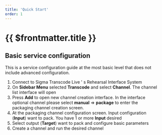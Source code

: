 ```yaml
---
title: 'Quick Start'
order: 1
---
```


# {{ $frontmatter.title }}


<!-- ## Connect to the Controller

1. Mở trình duyệt web.

2. Nhập đường dẫn truy cập, và nhấn **Enter**.

    

    Ví dụ: Http: **http://[IP-Address]:80/portal**

    **Kết quả**: Trang **đăng nhập** hiện ra, người dùng nhập thông tin đăng nhập vào hệ thống

![login](../images/um-login/main.png){ width=400px }


Sau đó, hệ thống sẽ xử lý thao tác đăng nhập.

- Nếu thành công, điều hướng người dùng về trang **Quản trị** hoặc trang người dùng đã truy cập trước khi bị điều hướng sang trang Đăng nhập.

- Nếu thất bại, hệ thống sẽ hiển thị thông báo lỗi và giữ nguyên giao diện hiện tại của người dùng.


## Thay đổi mật khẩu

Cho phép thực hiện thao tác đổi mật khẩu tài khoản người dùng.

Giao diện form thay đổi mật khẩu

![Change Password](../images/um-change-pwd/main.png)

Thực hiện đổi mật khẩu theo các bước:

1. Nhập giá trị mật khẩu mới vào ô `Password`.
2. Nhập lại giá trị mật khẩu mới một lần nữa vào ô `Re-password` để đảm bảo người dùng không nhập sai mật khẩu mới.

---==crwdHRulesLBB_2_BBsuleRHdwrc==

::: tip NOTE

Giá trị mật khẩu mới chỉ **hợp lệ** khi thỏa mãn **toàn bộ** những tiêu chí sau:

- Mật khẩu mới phải có độ dài tối thiểu 8 ký tự, chứa các chữ cái a-z, A-Z, chữ số 0-9 và ký tự đặc biệt.
- Giá trị mật khẩu trong hai trường `Password` và `Repassword` phải trùng khớp nhau.

Nếu chỉ một trong các tiêu chí trên không hợp lệ thì sẽ hiển thị thông báo lỗi.

![Message Change Password](../images/um-change-pwd/validation-msg.jpg){ width=400px }

:::  

---==crwdHRulesLBB_2_BBsuleRHdwrc==

Người dùng xác nhận việc thay đổi mật khẩu mới bằng cách nhấn nút `Submit`.

![Submit Button](../images/um-change-pwd/submit-btn.png){ width=300px }

Sau đó, hệ thống sẽ hiện thị thông báo đổi mật khẩu thành công hay thất bại.

- Nếu thành công, hệ thống hiển thị thông báo thành công và điều hướng người dùng về trang **Đăng nhập**.

  ![Success Message](../images/um-change-pwd/success-msg.jpg)

- Nếu thất bại, hệ thống sẽ hiển thị thông báo lỗi và giữ nguyên giao diện hiện tại của người dùng.

  ![Error Message](../images/um-change-pwd/error-msg.jpg) -->


## Basic service configuration

This is a service configuration guide at the most basic level that does not include advanced configuration.

1. Connect to Sigma Transcode Live ' s Rehearsal Interface System
2. On **Sidebar Menu** selected **Transcode** and select **Channel**. The channel list interface will open
3. Press **Add** to open new channel creation interface. In the interface optional channel please select **manual** => **package** to enter the packaging channel creation screen.
4. At the packaging channel configuration screen. Input configuration (**Input**) want to pack. You have 1 or more **Input** desired
5. Select output (**Target**) want to pack and configure basic parameters
6. Create a channel and run the desired channel


